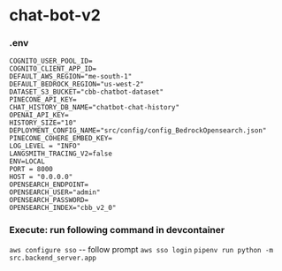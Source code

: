 # chat-bot-v2


### .env
```
COGNITO_USER_POOL_ID=
COGNITO_CLIENT_APP_ID=
DEFAULT_AWS_REGION="me-south-1"
DEFAULT_BEDROCK_REGION="us-west-2"
DATASET_S3_BUCKET="cbb-chatbot-dataset"
PINECONE_API_KEY=
CHAT_HISTORY_DB_NAME="chatbot-chat-history"
OPENAI_API_KEY=
HISTORY_SIZE="10"
DEPLOYMENT_CONFIG_NAME="src/config/config_BedrockOpensearch.json"
PINECONE_COHERE_EMBED_KEY=
LOG_LEVEL = "INFO"
LANGSMITH_TRACING_V2=false
ENV=LOCAL
PORT = 8000
HOST = "0.0.0.0"
OPENSEARCH_ENDPOINT=
OPENSEARCH_USER="admin"
OPENSEARCH_PASSWORD=
OPENSEARCH_INDEX="cbb_v2_0"
```

### Execute: run following command in devcontainer
`aws configure sso` -- follow prompt
`aws sso login`
`pipenv run python -m src.backend_server.app`